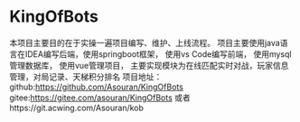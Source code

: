 # KingOfBots
本项目主要目的在于实操一遍项目编写、维护、上线流程。
项目主要使用java语言在IDEA编写后端，使用springboot框架，
使用vs Code编写前端，
使用mysql管理数据库，
使用vue管理项目，
主要实现模块为在线匹配实时对战，玩家信息管理，对局记录、天梯积分排名
项目地址：
github:https://github.com/Asouran/KingOfBots
gitee:https://gitee.com/asouran/KingOfBots
或者https://git.acwing.com/Asouran/kob